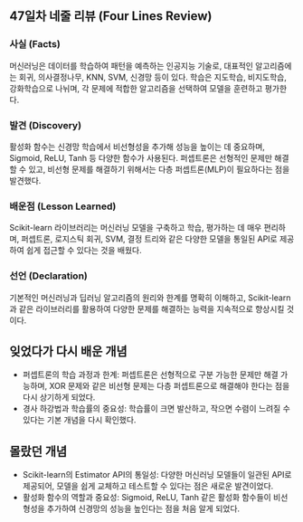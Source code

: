 ## 47일차 네줄 리뷰 (Four Lines Review)

### 사실 (Facts)
머신러닝은 데이터를 학습하여 패턴을 예측하는 인공지능 기술로, 대표적인 알고리즘에는 회귀, 의사결정나무, KNN, SVM, 신경망 등이 있다. 학습은 지도학습, 비지도학습, 강화학습으로 나뉘며, 각 문제에 적합한 알고리즘을 선택하여 모델을 훈련하고 평가한다.

### 발견 (Discovery)
활성화 함수는 신경망 학습에서 비선형성을 추가해 성능을 높이는 데 중요하며, Sigmoid, ReLU, Tanh 등 다양한 함수가 사용된다. 퍼셉트론은 선형적인 문제만 해결할 수 있고, 비선형 문제를 해결하기 위해서는 다층 퍼셉트론(MLP)이 필요하다는 점을 발견했다.

### 배운점 (Lesson Learned)
Scikit-learn 라이브러리는 머신러닝 모델을 구축하고 학습, 평가하는 데 매우 편리하며, 퍼셉트론, 로지스틱 회귀, SVM, 결정 트리와 같은 다양한 모델을 통일된 API로 제공하여 쉽게 접근할 수 있다는 것을 배웠다.

### 선언 (Declaration)
기본적인 머신러닝과 딥러닝 알고리즘의 원리와 한계를 명확히 이해하고, Scikit-learn과 같은 라이브러리를 활용하여 다양한 문제를 해결하는 능력을 지속적으로 향상시킬 것이다.

## 잊었다가 다시 배운 개념
- 퍼셉트론의 학습 과정과 한계: 퍼셉트론은 선형적으로 구분 가능한 문제만 해결 가능하며, XOR 문제와 같은 비선형 문제는 다층 퍼셉트론으로 해결해야 한다는 점을 다시 상기하게 되었다.
- 경사 하강법과 학습률의 중요성: 학습률이 크면 발산하고, 작으면 수렴이 느려질 수 있다는 기본 개념을 다시 확인했다.

## 몰랐던 개념
- Scikit-learn의 Estimator API의 통일성: 다양한 머신러닝 모델들이 일관된 API로 제공되어, 모델을 쉽게 교체하고 테스트할 수 있다는 점은 새로운 발견이었다.
- 활성화 함수의 역할과 중요성: Sigmoid, ReLU, Tanh 같은 활성화 함수들이 비선형성을 추가하여 신경망의 성능을 높인다는 점을 처음 알게 되었다.
